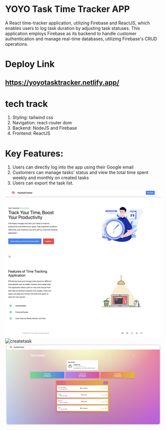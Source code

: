 # YOYO Task Time Tracker APP

A React time-tracker application, utilizing Firebase and ReactJS, which enables users to log task duration by adjusting task statuses. This application employs Firebase as its backend to handle customer authentication and manage real-time databases, utilizing Firebase's CRUD operations.

# Deploy Link

## https://yoyotasktracker.netlify.app/

# tech track

1. Styling: tailwind css
2. Navigation: react-router dom
3. Backend: NodeJS and Firebase
4. Frontend: ReactJS

# Key Features:

1. Users can directly log into the app using their Google email
2. Customers can manage tasks' status and view the total time spent weekly and monthly on created tasks
3. Users can export the task list.

![homepage](./public/doc/homepage.png)
![createtask](./public/doc/create%20task.png)
![tasktracker](./public/doc/tasktracker.png)

